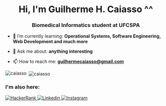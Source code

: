 <h1 align="center">Hi, I'm Guilherme H. Caiasso ^^</h1>
<h3 align="center">Biomedical Informatics student at UFCSPA</h3>

- 🌱 I’m currently learning: **Operational Systems, Software Engineering, Web Development and much more**

- 💬 Ask me about: **anything interesting**

- 📫 How to reach me: **guilhermecaiasso@gmail.com**
  
<p><img align="left" src="https://github-readme-stats.vercel.app/api/top-langs?username=caiasso&show_icons=true&locale=en" alt="caiasso" /></p>
<p>&nbsp;<img align="center" src="https://github-readme-stats.vercel.app/api?username=caiasso&show_icons=true&locale=en" alt="caiasso" /></p>

<h3 align="left">I'm also here:</h3>
<a href="https://www.hackerrank.com/profile/guilherme_caias1">
<img alt="HackerRank" src="https://img.shields.io/badge/-HackerRank-282A36?style=for-the-badge&logo=HackerRank&logoColor=white)" />
</a>
<a href="https://www.linkedin.com/in/guilherme-caiasso-16ab29172/">
<img alt="Linkedin" src="https://img.shields.io/badge/-Linkedin-282A36?style=for-the-badge&logo=Linkedin&logoColor=white)" />
</a>
<a href="https://www.instagram.com/guilherme_caiasso/">
<img alt="Instagram" src="https://img.shields.io/badge/-Instagram-282A36?style=for-the-badge&logo=Instagram&logoColor=white)" />
</a>



